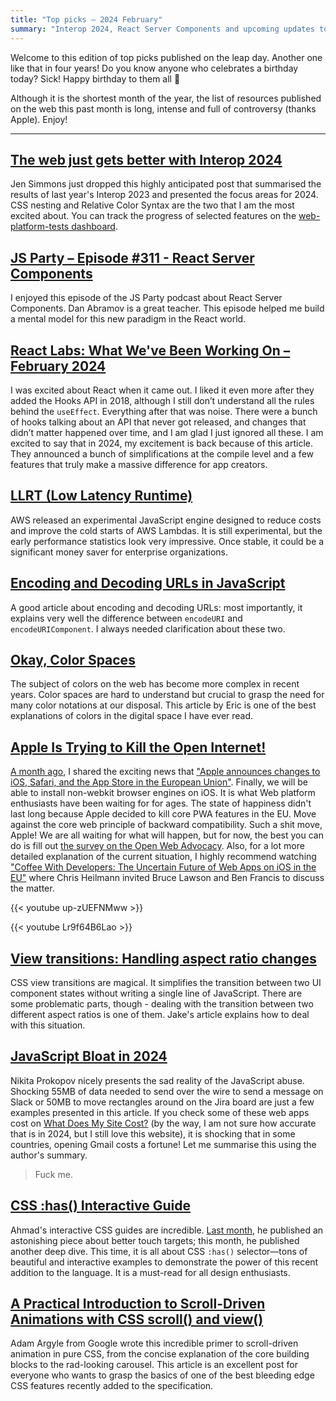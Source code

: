 ```yaml
---
title: "Top picks — 2024 February"
summary: "Interop 2024, React Server Components and upcoming updates to new version of React core, LLRT runtime from AWS team, URLs decoding demystified, colour spaces, Apple is killing PWAs, the state of JS bloat in 2024 and more!"
---
```


Welcome to this edition of top picks published on the leap day. Another one like that in four years! Do you know anyone who celebrates a birthday today? Sick! Happy birthday to them all 🎉

Although it is the shortest month of the year, the list of resources published on the web this past month is long, intense and full of controversy (thanks Apple). Enjoy!

- - -

## [The web just gets better with Interop 2024](https://webkit.org/blog/14955/the-web-just-gets-better-with-interop/)

Jen Simmons just dropped this highly anticipated post that summarised the results of last year's Interop 2023 and presented the focus areas for 2024. CSS nesting and Relative Color Syntax are the two that I am the most excited about. You can track the progress of selected features on the [web-platform-tests dashboard](https://wpt.fyi/interop-2024). 

## [JS Party – Episode #311 - React Server Components](https://changelog.com/jsparty/311)

I enjoyed this episode of the JS Party podcast about React Server Components. Dan Abramov is a great teacher. This episode helped me build a mental model for this new paradigm in the React world.

## [React Labs: What We've Been Working On – February 2024](https://react.dev/blog/2024/02/15/react-labs-what-we-have-been-working-on-february-2024)

I was excited about React when it came out. I liked it even more after they added the Hooks API in 2018, although I still don’t understand all the rules behind the `useEffect`. Everything after that was noise. There were a bunch of hooks talking about an API that never got released, and changes that didn’t matter happened over time, and I am glad I just ignored all these. I am excited to say that in 2024, my excitement is back because of this article. They announced a bunch of simplifications at the compile level and a few features that truly make a massive difference for app creators.

## [LLRT (Low Latency Runtime)](https://github.com/awslabs/llrt)

AWS released an experimental JavaScript engine designed to reduce costs and improve the cold starts of AWS Lambdas. It is still experimental, but the early performance statistics look very impressive. Once stable, it could be a significant money saver for enterprise organizations.

## [Encoding and Decoding URLs in JavaScript](https://frontendmasters.com/blog/encoding-and-decoding-urls-in-javascript/)

A good article about encoding and decoding URLs: most importantly, it explains very well the difference between `encodeURI` and `encodeURIComponent`. I always needed clarification about these two.

## [Okay, Color Spaces](https://ericportis.com/posts/2024/okay-color-spaces/)

The subject of colors on the web has become more complex in recent years. Color spaces are hard to understand but crucial to grasp the need for many color notations at our disposal. This article by Eric is one of the best explanations of colors in the digital space I have ever read.

## [Apple Is Trying to Kill the Open Internet!](https://youtu.be/up-zUEFNMww?si=R_CVWat6OaeGRWKj)

[A month ago](/top-picks-2024-january), I shared the exciting news that ["Apple announces changes to iOS, Safari, and the App Store in the European Union"](https://www.apple.com/newsroom/2024/01/apple-announces-changes-to-ios-safari-and-the-app-store-in-the-european-union/). Finally, we will be able to install non-webkit browser engines on iOS. It is what Web platform enthusiasts have been waiting for for ages. The state of happiness didn't last long because Apple decided to kill core PWA features in the EU. Move against the core web principle of backward compatibility. Such a shit move, Apple! We are all waiting for what will happen, but for now, the best you can do is fill out [the survey on the Open Web Advocacy](https://open-web-advocacy.org/apple-attempts-killing-webapps/). Also, for a lot more detailed explanation of the current situation, I highly recommend watching ["Coffee With Developers: The Uncertain Future of Web Apps on iOS in the EU"](https://youtu.be/Lr9f64B6Lao?si=bn1plkIkZA5Enm29) where Chris Heilmann invited Bruce Lawson and Ben Francis to discuss the matter.

{{< youtube up-zUEFNMww >}}

{{< youtube Lr9f64B6Lao >}}

 ## [View transitions: Handling aspect ratio changes](https://jakearchibald.com/2024/view-transitions-handling-aspect-ratio-changes/)

CSS view transitions are magical. It simplifies the transition between two UI component states without writing a single line of JavaScript. There are some problematic parts, though - dealing with the transition between two different aspect ratios is one of them. Jake's article explains how to deal with this situation.

## [JavaScript Bloat in 2024](https://tonsky.me/blog/js-bloat/)

Nikita Prokopov nicely presents the sad reality of the JavaScript abuse. Shocking 55MB of data needed to send over the wire to send a message on Slack or 50MB to move rectangles around on the Jira board are just a few examples presented in this article. If you check some of these web apps cost on [What Does My Site Cost?](http://whatdoesmysitecost.com) (by the way, I am not sure how accurate that is in 2024, but I still love this website), it is shocking that in some countries, opening Gmail costs a fortune! Let me summarise this using the author's summary.

> Fuck me.

## [CSS :has() Interactive Guide](https://ishadeed.com/article/css-has-guide)

Ahmad's interactive CSS guides are incredible. [Last month](/top-picks-2024-january/), he published an astonishing piece about better touch targets; this month, he published another deep dive. This time, it is all about CSS `:has()` selector—tons of beautiful and interactive examples to demonstrate the power of this recent addition to the language. It is a must-read for all design enthusiasts.

## [A Practical Introduction to Scroll-Driven Animations with CSS scroll() and view()](https://tympanus.net/codrops/2024/01/17/a-practical-introduction-to-scroll-driven-animations-with-css-scroll-and-view/)

Adam Argyle from Google wrote this incredible primer to scroll-driven animation in pure CSS, from the concise explanation of the core building blocks to the rad-looking carousel. This article is an excellent post for everyone who wants to grasp the basics of one of the best bleeding edge CSS features recently added to the specification.
